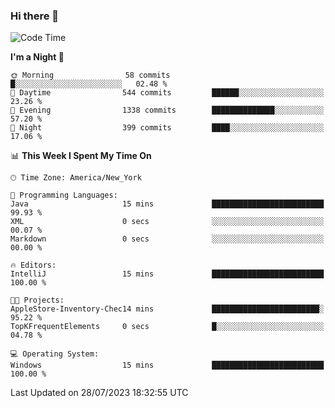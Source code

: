 ### Hi there 👋

<!--START_SECTION:waka-->
![Code Time](http://img.shields.io/badge/Code%20Time-22%20hrs%2028%20mins-blue)

**I'm a Night 🦉** 

```text
🌞 Morning                58 commits          █░░░░░░░░░░░░░░░░░░░░░░░░   02.48 % 
🌆 Daytime                544 commits         ██████░░░░░░░░░░░░░░░░░░░   23.26 % 
🌃 Evening                1338 commits        ██████████████░░░░░░░░░░░   57.20 % 
🌙 Night                  399 commits         ████░░░░░░░░░░░░░░░░░░░░░   17.06 % 
```


📊 **This Week I Spent My Time On** 

```text
🕑︎ Time Zone: America/New_York

💬 Programming Languages: 
Java                     15 mins             █████████████████████████   99.93 % 
XML                      0 secs              ░░░░░░░░░░░░░░░░░░░░░░░░░   00.07 % 
Markdown                 0 secs              ░░░░░░░░░░░░░░░░░░░░░░░░░   00.00 % 

🔥 Editors: 
IntelliJ                 15 mins             █████████████████████████   100.00 % 

🐱‍💻 Projects: 
AppleStore-Inventory-Chec14 mins             ████████████████████████░   95.22 % 
TopKFrequentElements     0 secs              █░░░░░░░░░░░░░░░░░░░░░░░░   04.78 % 

💻 Operating System: 
Windows                  15 mins             █████████████████████████   100.00 % 
```


 Last Updated on 28/07/2023 18:32:55 UTC
<!--END_SECTION:waka-->
<!--
**the-beef-calculator/the-beef-calculator** is a ✨ _special_ ✨ repository because its `README.md` (this file) appears on your GitHub profile.

Here are some ideas to get you started:

- 🔭 I’m currently working on ...
- 🌱 I’m currently learning ...
- 👯 I’m looking to collaborate on ...
- 🤔 I’m looking for help with ...
- 💬 Ask me about ...
- 📫 How to reach me: ...
- 😄 Pronouns: ...
- ⚡ Fun fact: ...
-->
